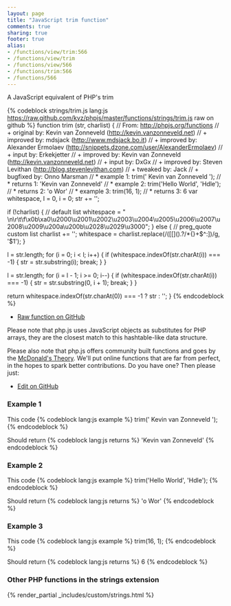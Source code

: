 ```yaml
---
layout: page
title: "JavaScript trim function"
comments: true
sharing: true
footer: true
alias:
- /functions/view/trim:566
- /functions/view/trim
- /functions/view/566
- /functions/trim:566
- /functions/566
---
```

<!-- Generated by Rakefile:build -->
A JavaScript equivalent of PHP's trim

{% codeblock strings/trim.js lang:js https://raw.github.com/kvz/phpjs/master/functions/strings/trim.js raw on github %}
function trim (str, charlist) {
  // From: http://phpjs.org/functions
  // +   original by: Kevin van Zonneveld (http://kevin.vanzonneveld.net)
  // +   improved by: mdsjack (http://www.mdsjack.bo.it)
  // +   improved by: Alexander Ermolaev (http://snippets.dzone.com/user/AlexanderErmolaev)
  // +      input by: Erkekjetter
  // +   improved by: Kevin van Zonneveld (http://kevin.vanzonneveld.net)
  // +      input by: DxGx
  // +   improved by: Steven Levithan (http://blog.stevenlevithan.com)
  // +    tweaked by: Jack
  // +   bugfixed by: Onno Marsman
  // *     example 1: trim('    Kevin van Zonneveld    ');
  // *     returns 1: 'Kevin van Zonneveld'
  // *     example 2: trim('Hello World', 'Hdle');
  // *     returns 2: 'o Wor'
  // *     example 3: trim(16, 1);
  // *     returns 3: 6
  var whitespace, l = 0,
    i = 0;
  str += '';

  if (!charlist) {
    // default list
    whitespace = " \n\r\t\f\x0b\xa0\u2000\u2001\u2002\u2003\u2004\u2005\u2006\u2007\u2008\u2009\u200a\u200b\u2028\u2029\u3000";
  } else {
    // preg_quote custom list
    charlist += '';
    whitespace = charlist.replace(/([\[\]\(\)\.\?\/\*\{\}\+\$\^\:])/g, '$1');
  }

  l = str.length;
  for (i = 0; i < l; i++) {
    if (whitespace.indexOf(str.charAt(i)) === -1) {
      str = str.substring(i);
      break;
    }
  }

  l = str.length;
  for (i = l - 1; i >= 0; i--) {
    if (whitespace.indexOf(str.charAt(i)) === -1) {
      str = str.substring(0, i + 1);
      break;
    }
  }

  return whitespace.indexOf(str.charAt(0)) === -1 ? str : '';
}
{% endcodeblock %}

 - [Raw function on GitHub](https://github.com/kvz/phpjs/blob/master/functions/strings/trim.js)

Please note that php.js uses JavaScript objects as substitutes for PHP arrays, they are 
the closest match to this hashtable-like data structure. 

Please also note that php.js offers community built functions and goes by the 
[McDonald's Theory](https://medium.com/what-i-learned-building/9216e1c9da7d). We'll put online 
functions that are far from perfect, in the hopes to spark better contributions. 
Do you have one? Then please just: 

 - [Edit on GitHub](https://github.com/kvz/phpjs/edit/master/functions/strings/trim.js)

### Example 1
This code
{% codeblock lang:js example %}
trim('    Kevin van Zonneveld    ');
{% endcodeblock %}

Should return
{% codeblock lang:js returns %}
'Kevin van Zonneveld'
{% endcodeblock %}

### Example 2
This code
{% codeblock lang:js example %}
trim('Hello World', 'Hdle');
{% endcodeblock %}

Should return
{% codeblock lang:js returns %}
'o Wor'
{% endcodeblock %}

### Example 3
This code
{% codeblock lang:js example %}
trim(16, 1);
{% endcodeblock %}

Should return
{% codeblock lang:js returns %}
6
{% endcodeblock %}


### Other PHP functions in the strings extension
{% render_partial _includes/custom/strings.html %}

